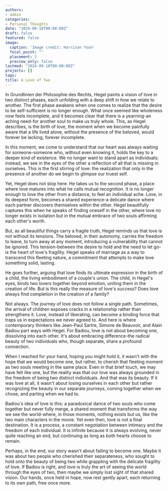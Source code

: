 ```yaml
---
authors:
- admin
categories:
- Personal Thoughts
date: "2024-09-18T00:00:00Z"
draft: false
featured: false
image:
  caption: 'Image credit: Harrison Youn'
  focal_point: ""
  placement: 2
  preview_only: false
lastmod: "2024-09-18T00:00:00Z"
projects: []
tags:
title: A Love of Two
---
```

In Grundlinien der Philosophie des Rechts, Hegel paints a vision of love in two distinct phases, each unfolding with a deep shift in how we relate to another. The first phase awakens when one comes to realize that the desire to be self-sufficient is no longer enough. What once seemed like wholeness now feels incomplete, and it becomes clear that there is a yearning-an aching need-for another soul to make us truly whole. This, as Hegel describes, is the birth of love, the moment when we become painfully aware that a life lived alone, without the presence of the beloved, would forever be lacking, forever incomplete.

In this moment, we come to understand that our heart was always waiting for someone-someone who, without even knowing it, holds the key to a deeper kind of existence. We no longer want to stand apart as individuals; instead, we see in the eyes of the other a reflection of all that is missing in ourselves. This is the first stirring of love: the realization that only in the presence of another do we begin to glimpse our truest self.

Yet, Hegel does not stop here. He takes us to the second phase, a place where love matures into what he calls mutual recognition. It is no longer enough to love the other from a distance, to feel an individual ache. Love, in its deepest form, becomes a shared experience-a delicate dance where each partner discovers themselves within the other. Hegel beautifully captures this when he speaks of finding oneself in the other, where love no longer exists in isolation but in the mutual embrace of two souls affirming each other's worth.

But, as all beautiful things carry a fragile truth, Hegel reminds us that love is not without its tensions. The beloved, in their autonomy, carries the freedom to leave, to turn away at any moment, introducing a vulnerability that cannot be ignored. This tension-between the desire to hold and the need to let go-is the heart of love's fragility. Hegel speaks of marriage as a way to transcend this fleeting nature, a commitment that attempts to make love something solid, lasting.

He goes further, arguing that love finds its ultimate expression in the birth of a child, the living embodiment of a couple's union. The child, in Hegel's eyes, binds two lovers together beyond emotion, uniting them in the creation of life. But is this really the measure of love's success? Does love always find completion in the creation of a family?

Not always. The journey of love does not follow a single path. Sometimes, the arrival of children exposes cracks in a relationship rather than strengthens it. Love, instead of liberating, can become a binding force that traps us in expectations we never agreed to. And here is where contemporary thinkers like Jean-Paul Sartre, Simone de Beauvoir, and Alain Badiou part ways with Hegel. For Badiou, love is not about becoming one, dissolving into each other. It's about embracing difference-the radical beauty of two individuals who, though separate, share a profound connection.

When I reached for your hand, hoping you might hold it, it wasn't with the hope that we would become one, but rather, to cherish that fleeting moment as two souls meeting in the same place. Even in that brief touch, we may have felt like one, but the reality was that our love was always grounded in the freedom of being two distinct individuals. And that was its beauty. If it was love at all, it wasn't about losing ourselves in each other but rather recognizing the beauty in our separate journeys, coming together when we chose, and parting when we had to.

Badiou's idea of love is this: a paradoxical dance of two souls who come together but never fully merge, a shared moment that transforms the way we see the world-where, in those moments, nothing exists but us, like the two main characters in the movie. Yet even then, love is not a final destination. It is a process, a constant negotiation between intimacy and the freedom of each individual. It is infinite because it is always evolving, never quite reaching an end, but continuing as long as both hearts choose to remain.

Perhaps, in the end, our story wasn't about failing to become one. Maybe it was about two people who cherished their separateness, who sought to hold onto the beauty of being two while grappling with the delicate fragility of love. If Badiou is right, and love is truly the art of seeing the world through the eyes of two, then maybe we simply lost sight of that shared vision. Our hands, once held in hope, now rest gently apart, each returning to its own path, free once more.


